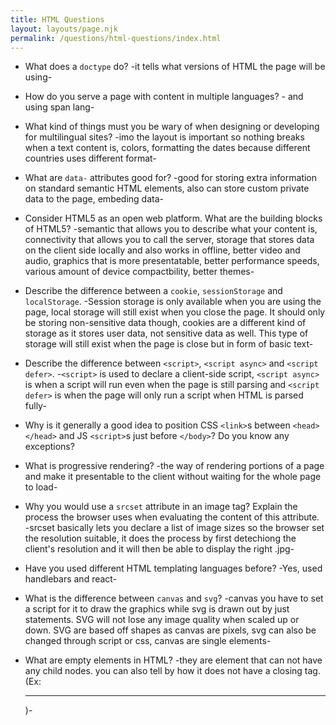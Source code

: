 ```yaml
---
title: HTML Questions
layout: layouts/page.njk
permalink: /questions/html-questions/index.html
---
```


* What does a `doctype` do? -it tells what versions of HTML the page will be using-

* How do you serve a page with content in multiple languages? -<html lang="en"> and using span lang-
* What kind of things must you be wary of when designing or developing for multilingual sites? -imo the layout is important so nothing breaks when a text content is, colors, formatting the dates because different countries uses different format-

* What are `data-` attributes good for? -good for storing extra information on standard semantic HTML elements, also can store custom private data to the page, embeding data-

* Consider HTML5 as an open web platform. What are the building blocks of HTML5? -semantic that allows you to describe what your content is, connectivity that allows you to call the server, storage that stores data on the client side locally and also works in offline, better video and audio, graphics that is more presentatable, better performance speeds, various amount of device compactbility, better themes-

* Describe the difference between a `cookie`, `sessionStorage` and `localStorage`. -Session storage is only available when you are using the page, local storage will still exist when you close the page. It should only be storing non-sensitive data though, cookies are a different kind of storage as it stores user data, not sensitive data as well. This type of storage will still exist when the page is close but in form of basic text-

* Describe the difference between `<script>`, `<script async>` and `<script defer>`. -`<script>` is used to declare a client-side script, `<script async>` is when a script will run even when the page is still parsing  and `<script defer>` is when the page will only run a script when HTML is parsed fully-

* Why is it generally a good idea to position CSS `<link>`s between `<head></head>` and JS `<script>`s just before `</body>`? Do you know any exceptions?

* What is progressive rendering? -the way of rendering portions of a page and make it presentable to the client without waiting for the whole page to load-

* Why you would use a `srcset` attribute in an image tag? Explain the process the browser uses when evaluating the content of this attribute. -srcset basically lets you declare a list of image sizes so the browser set the resolution suitable, it does the process by first detechiong the client's resolution and it will then be able to display the right .jpg-

* Have you used different HTML templating languages before? -Yes, used handlebars and react-

* What is the difference between `canvas` and `svg`? -canvas you have to set a script for it to draw the graphics while svg is drawn out by just statements. SVG will not lose any image quality when scaled up or down. SVG are based off shapes as canvas are pixels, svg can also be changed through script or css, canvas are single elements-

* What are empty elements in HTML? -they are element that can not have any child nodes. you can also tell by how it does not have a closing tag. (Ex: <hr>)-

